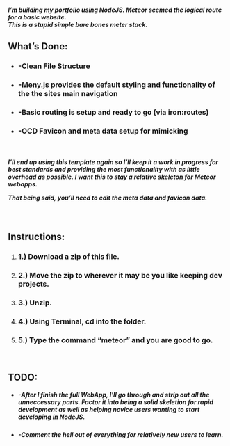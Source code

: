 <h5>I’m building my portfolio using NodeJS. Meteor seemed the logical route for a basic website.<br>
This is a stupid simple bare bones meter stack.</h5>

<h2>What’s Done:</h2>
<ul>
<li><h3>-Clean File Structure</h3></li>
<li><h3>-Meny.js provides the default styling and functionality of the the sites main navigation</h3></li>
<li><h3>-Basic routing is setup and ready to go (via iron:routes)</h3></li>
<li><h3>-OCD Favicon and meta data setup for mimicking</h3></li>
</ul>
<br>
<h5>I’ll end up using this template again so I’ll keep it a work in progress for best standards and providing the most functionality 
with as little overhead as possible. I want this to stay a relative skeleton for Meteor webapps.

That being said, you’ll need to edit the meta data and favicon data.</h5>

<br>
<h2>Instructions:</h2>
<ol>
<li><h3>1.) Download a zip of this file.</h3></li>
<li><h3>2.) Move the zip to wherever it may be you like keeping dev projects.</h3></li>
<li><h3>3.) Unzip.</h3></li>
<li><h3>4.) Using Terminal, cd into the folder.</h3></li>
<li><h3>5.) Type the command “meteor” and you are good to go.</h3></li>
</ol>
<br>

<h2>TODO:</h2>
<ul>
<li><h5>-After I finish the full WebApp, I'll go through and strip out all the unneccessary parts. Factor it into being a
solid skeletion for rapid development as well as helping novice users wanting to start developing in NodeJS.</h5></li>
<li><h5>-Comment the hell out of everything for relatively new users to learn.</h5></li>
